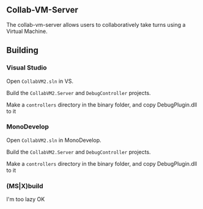 ## Collab-VM-Server

The collab-vm-server allows users to collaboratively take turns using a Virtual Machine.

## Building


### Visual Studio
Open `CollabVM2.sln` in VS.

Build the `CollabVM2.Server` and `DebugController` projects.

Make a `controllers` directory in the binary folder, and copy DebugPlugin.dll to it

### MonoDevelop
Open `CollabVM2.sln` in MonoDevelop.

Build the `CollabVM2.Server` and `DebugController` projects.

Make a `controllers` directory in the binary folder, and copy DebugPlugin.dll to it

### (MS|X)build
I'm too lazy OK
